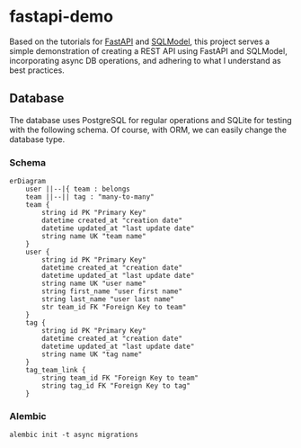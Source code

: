 # fastapi-demo

Based on the tutorials for [FastAPI](https://fastapi.tiangolo.com/tutorial/) and [SQLModel](https://sqlmodel.tiangolo.com/),
this project serves a simple demonstration of creating a REST API using FastAPI and SQLModel, incorporating async DB operations, and adhering to what I understand as best practices.

## Database

The database uses PostgreSQL for regular operations and SQLite for testing with the following schema.
Of course, with ORM, we can easily change the database type.

### Schema

```mermaid
erDiagram
    user ||--|{ team : belongs
    team ||--|| tag : "many-to-many"
    team {
        string id PK "Primary Key"
        datetime created_at "creation date"
        datetime updated_at "last update date"
        string name UK "team name"
    }
    user {
        string id PK "Primary Key"
        datetime created_at "creation date"
        datetime updated_at "last update date"
        string name UK "user name"
        string first_name "user first name"
        string last_name "user last name"
        str team_id FK "Foreign Key to team"
    }
    tag {
        string id PK "Primary Key"
        datetime created_at "creation date"
        datetime updated_at "last update date"
        string name UK "tag name"
    }
    tag_team_link {
        string team_id FK "Foreign Key to team"
        string tag_id FK "Foreign Key to tag"
    }
```

### Alembic

`alembic init -t async migrations`
